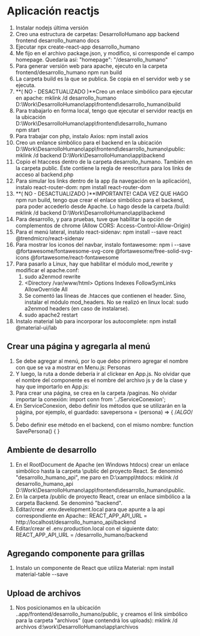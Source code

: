 # Aplicación reactjs

1. Instalar nodejs última versión
2. Creo una estructura de carpetas:
   DesarrolloHumano 
		app
			backend
			frontend
				desarrollo_humano
		docs
2. Ejecutar 
		npx create-react-app desarrollo_humano
3.  Me fijo en el archivo package.json, y modifico, si corresponde el campo homepage. Quedaría así:
	    "homepage": "/desarrollo_humano"
4. Para generar versión web para apache, ejecuto en la carpeta frontend/desarrollo_humano
		npm run build
5. La carpeta build es la que se publica. Se copia en el servidor web y se ejecuta. 
6. **( NO - DESACTUALIZADO )**Creo un enlace simbólico para ejecutar en apache:
    mklink /d desarrollo_humano  D:\Work\DesarrolloHumano\app\frontend\desarrollo_humano\build
7. Para trabajarlo en forma local, tengo que ejecutar el servidor reactjs en la ubicación D:\Work\DesarrolloHumano\app\frontend\desarrollo_humano\
    npm start
8. Para trabajar con php, instalo Axios:
    npm install axios
9. Creo un enlance simbólico para el backend en la ubicación D:\Work\DesarrolloHumano\app\frontend\desarrollo_humano\public:
    mklink /d backend  D:\Work\DesarrolloHumano\app\backend
10. Copio el htaccess dentro de la carpeta desarrollo_humano. También en la carpeta public. Éste contiene la regla de reescritura para los links de acceso al backend.php
11. Para simular los links dentro de la app (la navegación en la aplicación), instalo react-router-dom:
    npm install react-router-dom
12. **( NO - DESACTUALIZADO )**IMPORTANTE! CADA VEZ QUE HAGO npm run build, tengo que crear el enlace simbólico para el backend, para poder accederlo desde Apache. Lo hago   desde la carpeta /build:
    mklink /d backend  D:\Work\DesarrolloHumano\app\backend
13. Para desarrollo, y para pruebas, tuve que habilitar la opción de complementos de chrome (Allow CORS: Access-Control-Allow-Origin) 
14. Para el menú lateral, instalo react-sidenav:
	npm install --save react @trendmicro/react-sidenav
15. Para mostrar los iconos del navbar, instalo fontawesome:
	npm i --save @fortawesome/fontawesome-svg-core  @fortawesome/free-solid-svg-icons @fortawesome/react-fontawesome
16. Para pasarlo a Linux, hay que habilitar el módulo mod_rewrite y modificar el apache.conf:
	1. sudo a2enmod rewrite
	2. <Directory /var/www/html>
			Options Indexes FollowSymLinks
			AllowOverride All
		</Directory>	
	3. 	Se comentó las líneas de .htacces que contienen el header. Sino, instalar el módulo mod_headers. No se realizó en linux local:
		sudo a2enmod headers (en caso de instalarse).
	4. sudo apache2 restart
17. Instalo material lab para incorporar los autocomplete:
	npm install @material-ui/lab


## Crear una página y agregarla al menú

1. Se debe agregar al menú, por lo que debo primero agregar el nombre con que se va a mostrar en Menu.js:
	<NavItem eventKey="personas">
		<NavIcon>
			<FontAwesomeIcon icon={faUser} />
		</NavIcon>
		<NavText>
			Personas
		</NavText>
	</NavItem>
2. Y luego, la ruta a donde debería ir al clickear en App.js. No olvidar que el nombre del componente es el nombre del archivo js y de la clase y hay que importarlo en App.js:
	<PrivateRoute exact path="/desarrollo_humano/personas" component={Persona} />
3. Para crear una página, se crea en la carpeta /paginas. No olvidar importar la conexión:
	import conn from '../ServiceConexion';	
4. En ServiceConexion, debo definir los métodos que se utilizarán en la página, por ejemplo, el guardado:
	savepersona = (persona) => { /*ALGO*/ }
5. Debo definir ese método en el backend, con el mismo nombre:
	function SavePersona() { }


## Ambiente de desarrollo

1. En el RootDocument de Apache (en Windows htdocs) crear un enlace simbólico hasta la carpeta \public del proyecto React. Se denominó "desarrollo_humano_api", me paro en D:\xampp\htdocs:
   mklink /d desarrollo_humano_api D:\Work\DesarrolloHumano\app\frontend\desarrollo_humano\public.
2. En la carpeta /public de proyecto React, crear un enlace simbólico a la carpeta Backend.  Se denominó "backend".
3. Editar/crear .env.development.local para que apunte a la api correspondiente en Apache::
   REACT_APP_API_URL = http://localhost/desarrollo_humano_api/backend
4. Editar/crear el .env.production.local con el siguiente dato:  REACT_APP_API_URL = /desarrollo_humano/backend


## Agregando componente para grillas

1. Instalo un componente de React que utiliza Material:
	npm install material-table --save

## Upload de archivos

1. Nos posicionamos en la ubicación ..app/frontend/desarrollo_humano/public, y creamos el link simbólico para la carpeta "archivos" (que contendrá los uploads):
	mklink /d archivos d:\work\DesarrolloHumano\app\archivos 